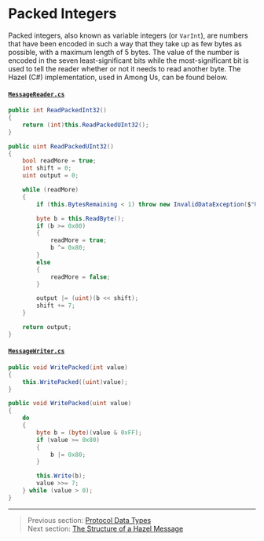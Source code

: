 # Packed Integers

Packed integers, also known as variable integers (or `VarInt`), are numbers that have been encoded in such a way that they take up as few bytes as possible, with a maximum length of 5 bytes. The value of the number is encoded in the seven least-significant bits while the most-significant bit is used to tell the reader whether or not it needs to read another byte. The Hazel (C#) implementation, used in Among Us, can be found below.

#### [`MessageReader.cs`](https://github.com/willardf/Hazel-Networking/blob/9dc6afef033a36a27e2d3d35f18c3b0bb8bfac87/Hazel/MessageReader.cs#L234-L266)

```c#
public int ReadPackedInt32()
{
    return (int)this.ReadPackedUInt32();
}

public uint ReadPackedUInt32()
{
    bool readMore = true;
    int shift = 0;
    uint output = 0;

    while (readMore)
    {
        if (this.BytesRemaining < 1) throw new InvalidDataException($"Read length is longer than message length.");

        byte b = this.ReadByte();
        if (b >= 0x80)
        {
            readMore = true;
            b ^= 0x80;
        }
        else
        {
            readMore = false;
        }

        output |= (uint)(b << shift);
        shift += 7;
    }

    return output;
}
```

#### [`MessageWriter.cs`](https://github.com/willardf/Hazel-Networking/blob/9dc6afef033a36a27e2d3d35f18c3b0bb8bfac87/Hazel/MessageWriter.cs#L266-L285)

```c#
public void WritePacked(int value)
{
    this.WritePacked((uint)value);
}

public void WritePacked(uint value)
{
    do
    {
        byte b = (byte)(value & 0xFF);
        if (value >= 0x80)
        {
            b |= 0x80;
        }

        this.Write(b);
        value >>= 7;
    } while (value > 0);
}
```

---

> Previous section: [Protocol Data Types](01_protocol_data_types.md)<br>
> Next section: [The Structure of a Hazel Message](03_the_structure_of_a_hazel_message.md)
